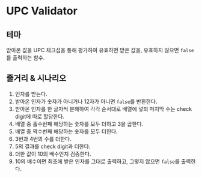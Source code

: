 # UPC Validator

## 테마
받아온 값을 UPC 체크섬을 통해 평가하여 유효하면 받은 값을, 유효하지 않으면 `false`를 출력하는 함수.

## 줄거리 & 시나리오
1. 인자를 받는다.
2. 받아온 인자가 숫자가 아니거나 12자가 아니면 `false`를 반환한다.
3. 받아온 인자를 한 글자씩 분해하여 각각 순서대로 배열에 넣되 마지막 수는 check digit에 따로 할당한다.
4. 배열 중 홀수번째 해당하는 숫자를 모두 더하고 3을 곱한다.
5. 배열 중 짝수번째 해당하는 숫자를 모두 더한다.
6. 3번과 4번의 수를 더한다.
7. 5의 결과를 check digit과 더한다.
8. 더한 값이 10의 배수인지 검증한다.
9. 10의 배수이면 최초에 받은 인자를 그대로 출력하고, 그렇지 않으면 `false`를 출력한다.